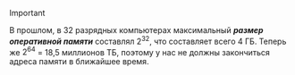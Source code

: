 
> [!important] 
> В прошлом, в 32 разрядных компьютерах максимальный ***размер оперативной памяти*** составлял $2^{32}$, что составляет всего 4 ГБ. Теперь же $2^{64}$ = 18,5 миллионов ТБ, поэтому у нас не должны закончиться адреса памяти в ближайшее время. 


